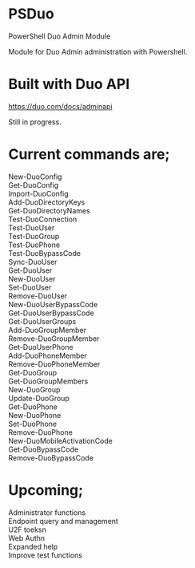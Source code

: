 # PSDuo
PowerShell Duo Admin Module

Module for Duo Admin administration with Powershell. 

# Built with Duo API
https://duo.com/docs/adminapi

Still in progress. 
# Current commands are;
New-DuoConfig<br />
Get-DuoConfig<br />
Import-DuoConfig<br />
Add-DuoDirectoryKeys<br />
Get-DuoDirectoryNames<br />
Test-DuoConnection<br />
Test-DuoUser<br />
Test-DuoGroup<br />
Test-DuoPhone<br />
Test-DuoBypassCode<br />
Sync-DuoUser<br />
Get-DuoUser<br />
New-DuoUser<br />
Set-DuoUser<br />
Remove-DuoUser<br />
New-DuoUserBypassCode<br />
Get-DuoUserBypassCode<br />
Get-DuoUserGroups<br />
Add-DuoGroupMember<br />
Remove-DuoGroupMember<br />
Get-DuoUserPhone<br />
Add-DuoPhoneMember<br />
Remove-DuoPhoneMember<br />
Get-DuoGroup<br />
Get-DuoGroupMembers<br />
New-DuoGroup<br />
Update-DuoGroup<br />
Get-DuoPhone<br />
New-DuoPhone<br />
Set-DuoPhone<br />
Remove-DuoPhone<br />
New-DuoMobileActivationCode<br />
Get-DuoBypassCode<br />
Remove-DuoBypassCode<br />

# Upcoming;<br />
Administrator functions<br />
Endpoint query and management<br />
U2F toeksn<br />
Web Authn<br />
Expanded help<br />
Improve test functions<br />
